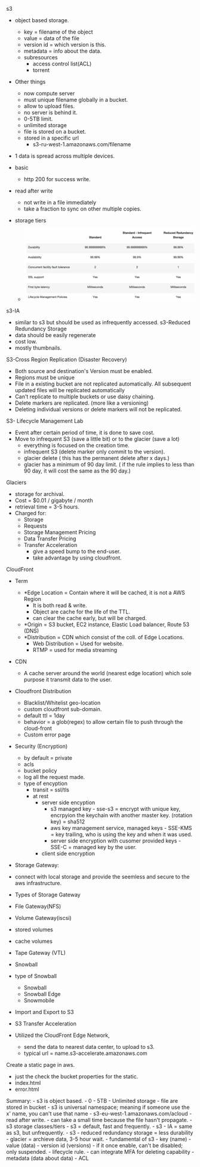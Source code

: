 s3
 - object based storage. 
   - key = filename of the object
   - value = data of the file
   - version id = which version is this.
   - metadata = info about the data.
   - subresources
     - access control list(ACL)
     - torrent
 - Other things
   - now compute server
   - must unique filename globally in a bucket.
   - allow to upload files.
   - no server is behind it.
   - 0-5TB limit.
   - unlimited storage
   - file is stored on a bucket.
   - stored in a specific url
     - s3-ru-west-1.amazonaws.com/filename
   
 - 1 data is spread across multiple devices.
 - basic
   - http 200 for success write.
 - read after write
   - not write in a file immediately
   - take a fraction to sync on other multiple copies.
 - storage tiers
   - ![storage-tiers](s3-storage-tiers.png) 

s3-IA
 - similar to s3 but should be used as infrequently accessed.
s3-Reduced Redundancy Storage
 - data should be easily regenerate
 - cost low.
 - mostly thumbnails.

S3-Cross Region Replication (Disaster Recovery)
 - Both source and destination's Version must be enabled.
 - Regions must be unique
 - File in a existing bucket are not replicated automatically. All subsequent updated files will be replicated automatically
 - Can't replicate to multiple buckets or use daisy chaining.
 - Delete markers are replicated. (more like a versioning)
 - Deleting individual versions or delete markers will not be replicated.

S3- Lifecycle Management Lab
 - Event after certain period of time, it is done to save cost.
 - Move to infrequent S3 (save a little bit) or to the glacier (save a lot)
   - everything is focused on the creation time.
   - infrequent S3 (delete marker only commit to the version).
   - glacier delete ( this has the permanent delete after x days.)
   - glacier has a minimum of 90 day limit. ( if the rule implies to less than 90 day, it will cost the same as the 90 day.)

Glaciers
 - storage for archival.
 - Cost = $0.01 / gigabyte / month
 - retrieval time = 3-5 hours.
 - Charged for:
   - Storage
   - Requests
   - Storage Management Pricing
   - Data Transfer Pricing
   - Transfer Acceleration
     - give a speed bump to the end-user.
     - take advantage by using cloudfront.


CloudFront
 - Term
   - *Edge Location = Contain where it will be cached, it is not a AWS Region
     - It is both read & write.
     - Object are cache for the life of the TTL.
     - can clear the cache early, but will be charged.
   - *Origin = S3 bucket, EC2 instance, Elastic Load balancer, Route 53 (DNS)
   - *Distribution = CDN which consist of the coll. of Edge Locations.
     - Web Distribution = Used for website.
     - RTMP = used for media streaming
 - CDN
   - A cache server around the world (nearest edge location) which sole purpose it transmit data to the user.
 - Cloudfront Distribution
   - Blacklist/Whitelist geo-location
   - custom cloudfront sub-domain.
   - default ttl = 1day
   - behavior = a glob(regex) to allow certain file to push through the cloud-front
   - Custom error page
 - Security (Encryption)
   - by default = private
   - acls
   - bucket policy
   - log all the request made.
   - type of encyption
     - transit = ssl/tls
     - at rest
       - server side encyption
         - s3 managed key - sse-s3 = encrypt with unique key, encrpyion the keychain with another master key. (rotation key) = sha512
         - aws key management service, managed keys - SSE-KMS = key trailing, who is using the key and when it was used.
         - server side encryption  with cusomer provided keys - SSE-C = managed key by the user.
       - client side encryption


- Storage Gateway:
 - connect with local storage and provide the seemless and secure to the aws infrastructure.
 - Types of Storage Gateway
  - File Gateway(NFS)
  - Volume Gateway(iscsi)
   - stored volumes
   - cache volumes
  - Tape Gateway (VTL) 


- Snowball
 - type of Snowball
 	- Snowball
 	- Snowball Edge
 	- Snowmobile
 - Import and Export to S3
 
- S3 Transfer Acceleration
 - Utilized the CloudFront Edge Network,
   - send the data to nearest data center, to upload to s3.
   - typical url = name.s3-accelerate.amazonaws.com



Create a static page in aws.
 - just the check the bucket properties for the static.
 - index.html
 - error.html



Summary:
	- s3 is object based.
	- 0 - 5TB
	- Unlimited storage
	- file are stored in bucket
	- s3 is universal namespace; meaning if someone use the x' name, you can't use that name
	- s3-eu-west-1.amazonaws.com/acloud
	- read after write.
	- can take a small time because the file hasn't propagate.
	- s3 storage classes/tiers
		- s3 = default, fast and frequently.
		- s3 - IA = same as s3, but unfrequently.
		- s3 - reduced redundancy storage = less durability
		- glacier = archieve data, 3-5 hour wait.
	- fundamental of s3
		- key (name)
		- value (data)
		- version id (versions)
			- if it once enable, can't be disabled; only suspended.
			- lifecycle rule.
			- can integrate MFA for deleting capability 
		- metadata (data about data)
		- ACL
